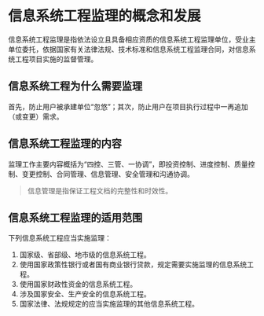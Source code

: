 # 信息系统工程监理的概念和发展

信息系统工程监理是指依法设立且具备相应资质的信息系统工程监理单位，受业主单位委托，依据国家有关法律法规、技术标准和信息系统工程监理合同，对信息系统工程项目实施的监督管理。

## 信息系统工程为什么需要监理

首先，防止用户被承建单位“忽悠”；其次，防止用户在项目执行过程中一再追加（或变更）需求。

## 信息系统工程监理的内容

监理工作主要内容概括为“四控、三管、一协调”，即投资控制、进度控制、质量控制、变更控制、合同管理、信息管理、安全管理和沟通协调。

> 信息管理是指保证工程文档的完整性和时效性。

## 信息系统工程监理的适用范围

下列信息系统工程应当实施监理：

1. 国家级、省部级、地市级的信息系统工程。
2. 使用国家政策性银行或者国有商业银行贷款，规定需要实施监理的信息系统工程。
3. 使用国家财政性资金的信息系统工程。
4. 涉及国家安全、生产安全的信息系统工程。
5. 国家法律、法规规定的应当实施监理的其他信息系统工程。

